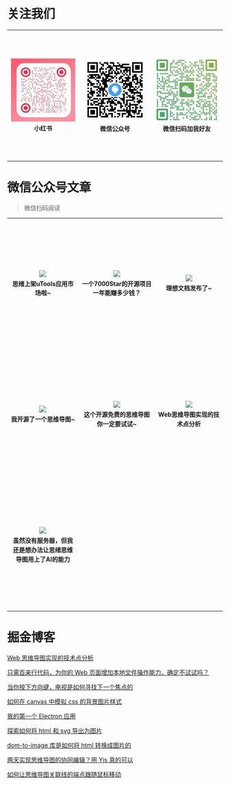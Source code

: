 # 关注我们

<table>
    <tr>
        <td align="center" style="word-wrap: break-word; width: 300px; height: 300px">
            <a href="https://www.xiaohongshu.com/user/profile/5e9278d8000000000100b606?xsec_token=YBs1N5Tem6vnleeKEV8JSZjqDT_9E1THEqzp4bV6Pw-ys%3D&xsec_source=app_share&xhsshare=CopyLink&appuid=5e9278d8000000000100b606&apptime=1747271708&share_id=a721fd08912b49e69f3d63c49d2c107b&share_channel=copy_link" target="_blank" style="text-decoration: none;">
                <img src="./assets/img/xhs.jpg" width="150;"  style="align-items:center;justify-content:center;overflow:hidden;"/>
                <br />
                <sub style="font-size:14px"><b>小红书</b></sub>
            </a>
        </td>
        <td align="center" style="word-wrap: break-word; width: 300px; height: 300px">
            <img src="./assets/img/gzh.jpeg" width="150;"  style="align-items:center;justify-content:center;overflow:hidden;"/>
            <br />
            <sub style="font-size:14px"><b>微信公众号</b></sub>
        </td>
        <td align="center" style="word-wrap: break-word; width: 300px; height: 300px">
            <img src="./assets/img/wechat.png" width="150;"  style="align-items:center;justify-content:center;overflow:hidden;"/>
            <br />
            <sub style="font-size:14px"><b>微信扫码加我好友</b></sub>
        </td>
    </tr>
</table>

# 微信公众号文章

> 微信扫码阅读

<table>
    <tr>
        <td align="center" style="word-wrap: break-word; width: 300px; height: 300px">
            <a href="https://mp.weixin.qq.com/s/LgaeFhPa2j1IZWA0_f_zFA" target="_blank" style="text-decoration: none;">
                <img src="./assets/img/wechat/1.png" width="100;"  style="align-items:center;justify-content:center;overflow:hidden;"/>
                <br />
                <sub style="font-size:14px"><b>思绪上架uTools应用市场啦~</b></sub>
            </a>
        </td>
        <td align="center" style="word-wrap: break-word; width: 300px; height: 300px">
            <a href="https://mp.weixin.qq.com/s/sVdaeB3chIjkfOnW4GkyUg" target="_blank" style="text-decoration: none;">
                <img src="./assets/img/wechat/2.png" width="100;"  style="align-items:center;justify-content:center;overflow:hidden;"/>
                <br />
                <sub style="font-size:14px"><b>一个7000Star的开源项目一年能赚多少钱？</b></sub>
            </a>
        </td>
        <td align="center" style="word-wrap: break-word; width: 300px; height: 300px">
            <a href="https://mp.weixin.qq.com/s/bQTPIjIDCIqa4aARr73zRg" target="_blank" style="text-decoration: none;">
                <img src="./assets/img/wechat/3.png" width="100;"  style="align-items:center;justify-content:center;overflow:hidden;"/>
                <br />
                <sub style="font-size:14px"><b>理想文档发布了~</b></sub>
            </a>
        </td>
    </tr>
    <tr>
        <td align="center" style="word-wrap: break-word; width: 300px; height: 300px">
            <a href="https://mp.weixin.qq.com/s/gQZdABjs3cQ288fb1zLung" target="_blank" style="text-decoration: none;">
                <img src="./assets/img/wechat/4.png" width="100;"  style="align-items:center;justify-content:center;overflow:hidden;"/>
                <br />
                <sub style="font-size:14px"><b>我开源了一个思维导图~</b></sub>
            </a>
        </td>
        <td align="center" style="word-wrap: break-word; width: 300px; height: 300px">
            <a href="https://mp.weixin.qq.com/s/hFAjxQ5sRRTnW810GoYQSw" target="_blank" style="text-decoration: none;">
                <img src="./assets/img/wechat/5.png" width="100;"  style="align-items:center;justify-content:center;overflow:hidden;"/>
                <br />
                <sub style="font-size:14px"><b>这个开源免费的思维导图你一定要试试~</b></sub>
            </a>
        </td>
        <td align="center" style="word-wrap: break-word; width: 300px; height: 300px">
            <a href="https://mp.weixin.qq.com/s/4hEbMCh-LGcH4aYajORtcw" target="_blank" style="text-decoration: none;">
                <img src="./assets/img/wechat/6.png" width="100;"  style="align-items:center;justify-content:center;overflow:hidden;"/>
                <br />
                <sub style="font-size:14px"><b>Web思维导图实现的技术点分析</b></sub>
            </a>
        </td>       
    </tr>
    <tr>
        <td align="center" style="word-wrap: break-word; width: 300px; height: 300px">
            <a href="https://mp.weixin.qq.com/s/JNb7PH4sCjWzIZ9G8wStGQ" target="_blank" style="text-decoration: none;">
                <img src="./assets/img/wechat/7.png" width="100;"  style="align-items:center;justify-content:center;overflow:hidden;"/>
                <br />
                <sub style="font-size:14px"><b>虽然没有服务器，但我还是想办法让思绪思维导图用上了AI的能力</b></sub>
            </a>
        </td>
    </tr>
</table>

# 掘金博客

[Web 思维导图实现的技术点分析](https://juejin.cn/post/6987711560521089061)

[只需百来行代码，为你的 Web 页面增加本地文件操作能力，确定不试试吗？](https://juejin.cn/post/7157681502506090510)

[当你按下方向键，电视是如何寻找下一个焦点的](https://juejin.cn/post/7199666255883927612)

[如何在 canvas 中模拟 css 的背景图片样式](https://juejin.cn/post/7204854015463538744)

[我的第一个 Electron 应用](https://juejin.cn/post/7233012756314701884)

[探索如何将 html 和 svg 导出为图片](https://juejin.cn/post/7276712861514170409)

[dom-to-image 库是如何将 html 转换成图片的](https://juejin.cn/post/7287913415803764747)

[两天实现思维导图的协同编辑？用 Yjs 真的可以](https://juejin.cn/post/7295669711533998117)

[如何让思维导图关联线的端点跟随鼠标移动](https://juejin.cn/post/7443736271645720626)
